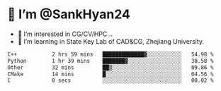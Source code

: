 # 👋 I’m @SankHyan24

- 👀 I’m interested in CG/CV/HPC...
- 🌱 I’m learning in State Key Lab of CAD&CG, Zhejiang University.

<!---
SankHyan24/SankHyan24 is a ✨ special ✨ repository because its `README.md` (this file) appears on your GitHub profile.
You can click the Preview link to take a look at your changes.
--->
<!--START_SECTION:waka-->

```txt
C++           2 hrs 59 mins   █████████████▓░░░░░░░░░░░   54.98 %
Python        1 hr 39 mins    ███████▓░░░░░░░░░░░░░░░░░   30.58 %
Other         32 mins         ██▒░░░░░░░░░░░░░░░░░░░░░░   09.86 %
CMake         14 mins         █░░░░░░░░░░░░░░░░░░░░░░░░   04.56 %
C             0 secs          ░░░░░░░░░░░░░░░░░░░░░░░░░   00.02 %
```

<!--END_SECTION:waka-->
